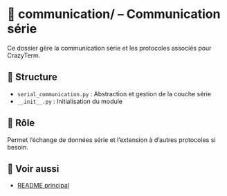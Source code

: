 # 🔌 communication/ – Communication série

Ce dossier gère la communication série et les protocoles associés pour CrazyTerm.

## 📑 Structure
- `serial_communication.py` : Abstraction et gestion de la couche série
- `__init__.py` : Initialisation du module

## 📝 Rôle
Permet l’échange de données série et l’extension à d’autres protocoles si besoin.

## 🔗 Voir aussi
- [README principal](../README.md)
